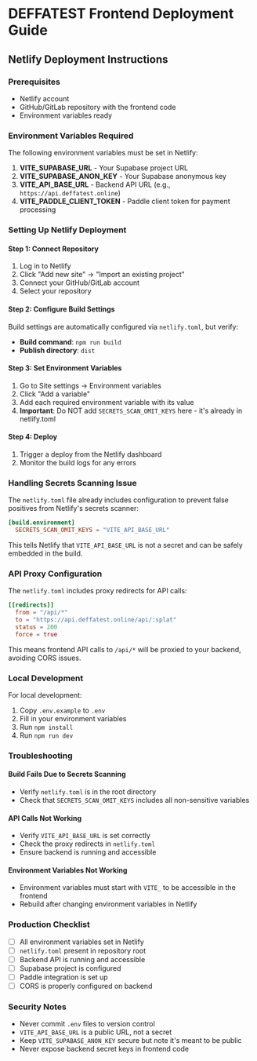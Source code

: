 # DEFFATEST Frontend Deployment Guide

## Netlify Deployment Instructions

### Prerequisites
- Netlify account
- GitHub/GitLab repository with the frontend code
- Environment variables ready

### Environment Variables Required

The following environment variables must be set in Netlify:

1. **VITE_SUPABASE_URL** - Your Supabase project URL
2. **VITE_SUPABASE_ANON_KEY** - Your Supabase anonymous key
3. **VITE_API_BASE_URL** - Backend API URL (e.g., `https://api.deffatest.online`)
4. **VITE_PADDLE_CLIENT_TOKEN** - Paddle client token for payment processing

### Setting Up Netlify Deployment

#### Step 1: Connect Repository
1. Log in to Netlify
2. Click "Add new site" → "Import an existing project"
3. Connect your GitHub/GitLab account
4. Select your repository

#### Step 2: Configure Build Settings
Build settings are automatically configured via `netlify.toml`, but verify:
- **Build command**: `npm run build`
- **Publish directory**: `dist`

#### Step 3: Set Environment Variables
1. Go to Site settings → Environment variables
2. Click "Add a variable"
3. Add each required environment variable with its value
4. **Important**: Do NOT add `SECRETS_SCAN_OMIT_KEYS` here - it's already in netlify.toml

#### Step 4: Deploy
1. Trigger a deploy from the Netlify dashboard
2. Monitor the build logs for any errors

### Handling Secrets Scanning Issue

The `netlify.toml` file already includes configuration to prevent false positives from Netlify's secrets scanner:

```toml
[build.environment]
  SECRETS_SCAN_OMIT_KEYS = "VITE_API_BASE_URL"
```

This tells Netlify that `VITE_API_BASE_URL` is not a secret and can be safely embedded in the build.

### API Proxy Configuration

The `netlify.toml` includes proxy redirects for API calls:

```toml
[[redirects]]
  from = "/api/*"
  to = "https://api.deffatest.online/api/:splat"
  status = 200
  force = true
```

This means frontend API calls to `/api/*` will be proxied to your backend, avoiding CORS issues.

### Local Development

For local development:

1. Copy `.env.example` to `.env`
2. Fill in your environment variables
3. Run `npm install`
4. Run `npm run dev`

### Troubleshooting

#### Build Fails Due to Secrets Scanning
- Verify `netlify.toml` is in the root directory
- Check that `SECRETS_SCAN_OMIT_KEYS` includes all non-sensitive variables

#### API Calls Not Working
- Verify `VITE_API_BASE_URL` is set correctly
- Check the proxy redirects in `netlify.toml`
- Ensure backend is running and accessible

#### Environment Variables Not Working
- Environment variables must start with `VITE_` to be accessible in the frontend
- Rebuild after changing environment variables in Netlify

### Production Checklist

- [ ] All environment variables set in Netlify
- [ ] `netlify.toml` present in repository root
- [ ] Backend API is running and accessible
- [ ] Supabase project is configured
- [ ] Paddle integration is set up
- [ ] CORS is properly configured on backend

### Security Notes

- Never commit `.env` files to version control
- `VITE_API_BASE_URL` is a public URL, not a secret
- Keep `VITE_SUPABASE_ANON_KEY` secure but note it's meant to be public
- Never expose backend secret keys in frontend code
